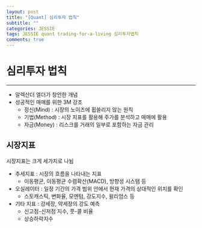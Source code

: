 ```yaml
---  
layout: post  
title: "[Quant] 심리투자 법칙"
subtitle: ""  
categories: JESSIE
tags: JESSIE quant trading-for-a-living 심리투자법칙
comments: true  
---  
```


# 심리투자 법칙
---
- 알렉산더 엘더가 창안한 개념
- 성공적인 매매를 위한 3M 강조
    - 정신(Mind) : 시장의 노이즈에 휩쓸리지 않는 원칙
    - 기법(Method) : 시장 지표를 활용해 주가를 분석하고 매매에 활용
    - 자금(Money) : 리스크를 거래의 일부로 포함하는 자금 관리

## 시장지표
시장지표는 크게 세가지로 나뉨
- 추세지표 : 시장의 흐름을 나타내는 지표
    - 이동평균, 이동평균 수렴확산(MACD), 방향성 시스템 등
- 오실레이터 : 일정 기간의 가격 범위 안에서 현재 가격의 상대적인 위치를 확인
    - 스토캐스틱, 변화율, 모멘텀, 강도지수, 윌리엄스 등
- 기타 지표 : 강세장, 약세장의 강도 예측
    - 신고점-신저점 지수, 풋-콜 비율
    - 상승하락지수